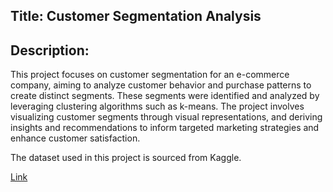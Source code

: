 ## Title: Customer Segmentation Analysis

## Description:
This project focuses on customer segmentation for an e-commerce company, aiming to analyze customer behavior and purchase patterns to create distinct segments.
These segments were identified and analyzed by leveraging clustering algorithms such as k-means.
The project involves visualizing customer segments through visual representations, and deriving insights and recommendations to inform targeted marketing strategies and enhance customer satisfaction.


The dataset used in this project is sourced from Kaggle. 

[Link](https://www.kaggle.com/code/analystoleksandra/marketing-analytics-customer-segmentation)

